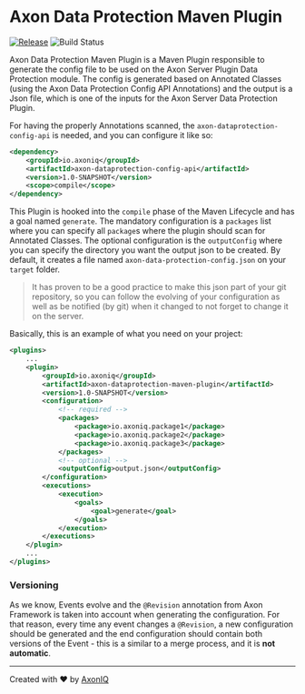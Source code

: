 # Axon Data Protection Maven Plugin

[![Release](https://img.shields.io/github/release/AxonIQ/axon-dataprotection-maven-plugin.svg?style=flat-square)](https://github.com/AxonIQ/axon-dataprotection-maven-plugin/releases/latest)
![Build Status](https://github.com/AxonIQ/axon-dataprotection-maven-plugin/workflows/Axon%20Data%20Protection%20Maven%20Plugin/badge.svg?branch=master)

Axon Data Protection Maven Plugin is a Maven Plugin responsible to generate the config file to be used on the Axon Server Plugin Data Protection module. The config is generated based on Annotated Classes (using the Axon Data Protection Config API Annotations) and the output is a Json file, which is one of the inputs for the Axon Server Data Protection Plugin.

For having the properly Annotations scanned, the `axon-dataprotection-config-api` is needed, and you can configure it like so:
```xml
<dependency>
    <groupId>io.axoniq</groupId>
    <artifactId>axon-dataprotection-config-api</artifactId>
    <version>1.0-SNAPSHOT</version>
    <scope>compile</scope>
</dependency>
```

This Plugin is hooked into the `compile` phase of the Maven Lifecycle and has a goal named `generate`.
The mandatory configuration is a `packages` list where you can specify all `package`s where the plugin should scan for Annotated Classes. The optional configuration is the `outputConfig` where you can specify the directory you want the output json to be created. By default, it creates a file named `axon-data-protection-config.json` on your `target` folder.

> It has proven to be a good practice to make this json part of your git repository, so you can follow the evolving of your configuration as well as be notified (by git) when it changed to not forget to change it on the server.

Basically, this is an example of what you need on your project:

```xml
<plugins>
    ...
    <plugin>
        <groupId>io.axoniq</groupId>
        <artifactId>axon-dataprotection-maven-plugin</artifactId>
        <version>1.0-SNAPSHOT</version>
        <configuration>
            <!-- required -->
            <packages>
                <package>io.axoniq.package1</package>
                <package>io.axoniq.package2</package>
                <package>io.axoniq.package3</package>
            </packages>
            <!-- optional -->
            <outputConfig>output.json</outputConfig>
        </configuration>
        <executions>
            <execution>
                <goals>
                    <goal>generate</goal>
                </goals>
            </execution>
        </executions>
    </plugin>
    ...
</plugins>
```

### Versioning

As we know, Events evolve and the `@Revision` annotation from Axon Framework is taken into account when generating the configuration. For that reason, every time any event changes a `@Revision`, a new configuration should be generated and the end configuration should contain both versions of the Event - this is a similar to a merge process, and it is **not automatic**.

---
Created with :heart: by [AxonIQ](https://axoniq.io/)